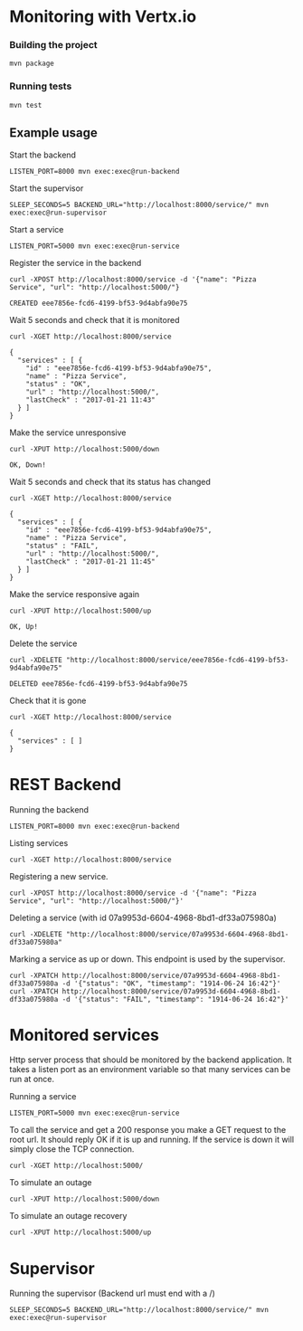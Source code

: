 # Monitoring with Vertx.io

### Building the project

```
mvn package
```

### Running tests

```
mvn test
```

## Example usage

Start the backend

```
LISTEN_PORT=8000 mvn exec:exec@run-backend
```

Start the supervisor

```
SLEEP_SECONDS=5 BACKEND_URL="http://localhost:8000/service/" mvn exec:exec@run-supervisor
```

Start a service

```
LISTEN_PORT=5000 mvn exec:exec@run-service
```

Register the service in the backend

```
curl -XPOST http://localhost:8000/service -d '{"name": "Pizza Service", "url": "http://localhost:5000/"}

CREATED eee7856e-fcd6-4199-bf53-9d4abfa90e75
```

Wait 5 seconds and check that it is monitored

```
curl -XGET http://localhost:8000/service

{
  "services" : [ {
    "id" : "eee7856e-fcd6-4199-bf53-9d4abfa90e75",
    "name" : "Pizza Service",
    "status" : "OK",
    "url" : "http://localhost:5000/",
    "lastCheck" : "2017-01-21 11:43"
  } ]
}
```

Make the service unresponsive

```
curl -XPUT http://localhost:5000/down

OK, Down!
```

Wait 5 seconds and check that its status has changed

```
curl -XGET http://localhost:8000/service

{
  "services" : [ {
    "id" : "eee7856e-fcd6-4199-bf53-9d4abfa90e75",
    "name" : "Pizza Service",
    "status" : "FAIL",
    "url" : "http://localhost:5000/",
    "lastCheck" : "2017-01-21 11:45"
  } ]
}

```

Make the service responsive again

```
curl -XPUT http://localhost:5000/up

OK, Up!
```

Delete the service
```
curl -XDELETE "http://localhost:8000/service/eee7856e-fcd6-4199-bf53-9d4abfa90e75"

DELETED eee7856e-fcd6-4199-bf53-9d4abfa90e75
```

Check that it is gone
```
curl -XGET http://localhost:8000/service

{
  "services" : [ ]
}
```

# REST Backend

Running the backend

```
LISTEN_PORT=8000 mvn exec:exec@run-backend
```

Listing services

```
curl -XGET http://localhost:8000/service
```

Registering a new service.

```
curl -XPOST http://localhost:8000/service -d '{"name": "Pizza Service", "url": "http://localhost:5000/"}'
```

Deleting a service (with id 07a9953d-6604-4968-8bd1-df33a075980a)

```
curl -XDELETE "http://localhost:8000/service/07a9953d-6604-4968-8bd1-df33a075980a"
```

Marking a service as up or down. This endpoint is used by the supervisor.

```
curl -XPATCH http://localhost:8000/service/07a9953d-6604-4968-8bd1-df33a075980a -d '{"status": "OK", "timestamp": "1914-06-24 16:42"}'
curl -XPATCH http://localhost:8000/service/07a9953d-6604-4968-8bd1-df33a075980a -d '{"status": "FAIL", "timestamp": "1914-06-24 16:42"}'
```

# Monitored services
Http server process that should be monitored by the backend application. It takes a listen port as an environment variable so that many services can be run at once.

Running a service

```
LISTEN_PORT=5000 mvn exec:exec@run-service
```

To call the service and get a 200 response you make a GET request to the root url. It should reply OK if it is up and running. If the service is down it will simply close the TCP connection.

```
curl -XGET http://localhost:5000/
```

To simulate an outage

```
curl -XPUT http://localhost:5000/down
```

To simulate an outage recovery

```
curl -XPUT http://localhost:5000/up
```

# Supervisor

Running the supervisor (Backend url must end with a /)

```
SLEEP_SECONDS=5 BACKEND_URL="http://localhost:8000/service/" mvn exec:exec@run-supervisor
```
